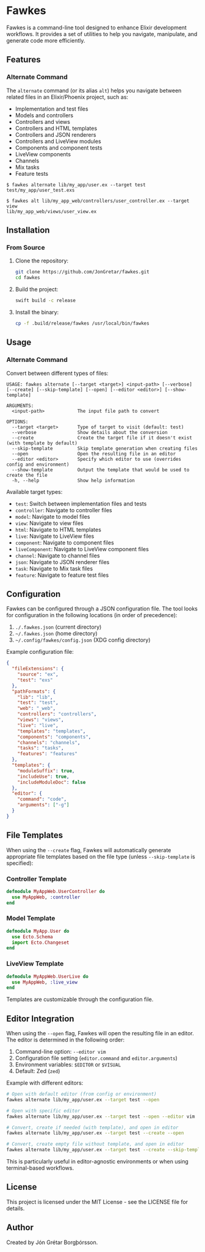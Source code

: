 # Fawkes

Fawkes is a command-line tool designed to enhance Elixir development workflows. It provides a set of utilities to help you navigate, manipulate, and generate code more efficiently.

## Features

### Alternate Command

The `alternate` command (or its alias `alt`) helps you navigate between related files in an Elixir/Phoenix project, such as:

- Implementation and test files
- Models and controllers
- Controllers and views
- Controllers and HTML templates
- Controllers and JSON renderers
- Controllers and LiveView modules
- Components and component tests
- LiveView components
- Channels
- Mix tasks
- Feature tests

```
$ fawkes alternate lib/my_app/user.ex --target test
test/my_app/user_test.exs

$ fawkes alt lib/my_app_web/controllers/user_controller.ex --target view
lib/my_app_web/views/user_view.ex
```

## Installation

### From Source

1. Clone the repository:

   ```bash
   git clone https://github.com/JonGretar/fawkes.git
   cd fawkes
   ```

2. Build the project:

   ```bash
   swift build -c release
   ```

3. Install the binary:
   ```bash
   cp -f .build/release/fawkes /usr/local/bin/fawkes
   ```

## Usage

### Alternate Command

Convert between different types of files:

```
USAGE: fawkes alternate [--target <target>] <input-path> [--verbose] [--create] [--skip-template] [--open] [--editor <editor>] [--show-template]

ARGUMENTS:
  <input-path>            The input file path to convert

OPTIONS:
  --target <target>       Type of target to visit (default: test)
  --verbose               Show details about the conversion
  --create                Create the target file if it doesn't exist (with template by default)
  --skip-template         Skip template generation when creating files
  --open                  Open the resulting file in an editor
  --editor <editor>       Specify which editor to use (overrides config and environment)
  --show-template         Output the template that would be used to create the file
  -h, --help              Show help information
```

Available target types:

- `test`: Switch between implementation files and tests
- `controller`: Navigate to controller files
- `model`: Navigate to model files
- `view`: Navigate to view files
- `html`: Navigate to HTML templates
- `live`: Navigate to LiveView files
- `component`: Navigate to component files
- `liveComponent`: Navigate to LiveView component files
- `channel`: Navigate to channel files
- `json`: Navigate to JSON renderer files
- `task`: Navigate to Mix task files
- `feature`: Navigate to feature test files

## Configuration

Fawkes can be configured through a JSON configuration file. The tool looks for configuration in the following locations (in order of precedence):

1. `./.fawkes.json` (current directory)
2. `~/.fawkes.json` (home directory)
3. `~/.config/fawkes/config.json` (XDG config directory)

Example configuration file:

```json
{
  "fileExtensions": {
    "source": "ex",
    "test": "exs"
  },
  "pathFormats": {
    "lib": "lib",
    "test": "test",
    "web": "_web",
    "controllers": "controllers",
    "views": "views",
    "live": "live",
    "templates": "templates",
    "components": "components",
    "channels": "channels",
    "tasks": "tasks",
    "features": "features"
  },
  "templates": {
    "moduleSuffix": true,
    "includeUse": true,
    "includeModuleDoc": false
  },
  "editor": {
    "command": "code",
    "arguments": ["-g"]
  }
}
```

## File Templates

When using the `--create` flag, Fawkes will automatically generate appropriate file templates based on the file type (unless `--skip-template` is specified):

### Controller Template

```elixir
defmodule MyAppWeb.UserController do
  use MyAppWeb, :controller
end
```

### Model Template

```elixir
defmodule MyApp.User do
  use Ecto.Schema
  import Ecto.Changeset
end
```

### LiveView Template

```elixir
defmodule MyAppWeb.UserLive do
  use MyAppWeb, :live_view
end
```

Templates are customizable through the configuration file.

## Editor Integration

When using the `--open` flag, Fawkes will open the resulting file in an editor. The editor is determined in the following order:

1. Command-line option: `--editor vim`
2. Configuration file setting (`editor.command` and `editor.arguments`)
3. Environment variables: `$EDITOR` or `$VISUAL`
4. Default: Zed (`zed`)

Example with different editors:

```bash
# Open with default editor (from config or environment)
fawkes alternate lib/my_app/user.ex --target test --open

# Open with specific editor
fawkes alternate lib/my_app/user.ex --target test --open --editor vim

# Convert, create if needed (with template), and open in editor
fawkes alternate lib/my_app/user.ex --target test --create --open

# Convert, create empty file without template, and open in editor
fawkes alternate lib/my_app/user.ex --target test --create --skip-template --open
```

This is particularly useful in editor-agnostic environments or when using terminal-based workflows.

## License

This project is licensed under the MIT License - see the LICENSE file for details.

## Author

Created by Jón Grétar Borgþórsson.
